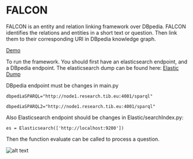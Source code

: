 # FALCON

FALCON is an entity and relation linking framework over DBpedia.
FALCON identifies the relations and entities in a short text or question. Then link them to their corresponding URI in DBpedia knowledge graph.


[Demo](https://labs.tib.eu/falcon/)


To run the framework. You should first have an elasticsearch endpoint, and a DBpedia endpoint.
The elasticsearch dump can be found here:
[Elastic Dump](https://drive.google.com/file/d/1z9azmdYgpV-vqlSFBruyAmxQ0FVCpvjg/view?usp=sharing)

DBpedia endpoint must be changes in main.py

`dbpediaSPARQL="http://node1.research.tib.eu:4001/sparql"`

`dbpediaSPARQL2="http://node1.research.tib.eu:4001/sparql"`

Also Elasticsearch endpoint should be changes in Elastic/searchIndex.py:

`es = Elasticsearch(['http://localhost:9200'])`

Then the function evaluate can be called to process a question.

![alt text](https://labs.tib.eu/falcon/static/img/logo.jpg "Logo")



